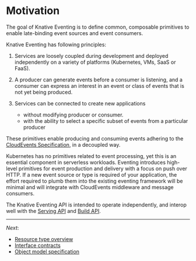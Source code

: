 # Motivation

The goal of Knative Eventing is to define common, composable primitives to
enable late-binding event sources and event consumers.

<!-- TODO(n3wscott): [Why late-binding] -->

Knative Eventing has following principles:

1. Services are loosely coupled during development and deployed independently
  on a variety of platforms (Kubernetes, VMs, SaaS or FaaS).

1. A producer can generate events before a consumer is listening, and a
  consumer can express an interest in an event or class of events that is not
  yet being produced.

1. Services can be connected to create new applications
    * without modifying producer or consumer.
    * with the ability to select a specific subset of events from a particular
      producer

These primitives enable producing and consuming events adhering to the
[CloudEvents Specification](https://github.com/cloudevents/spec), in a
decoupled way.

Kubernetes has no primitives related to event processing, yet this is an
essential component in serverless workloads. Eventing introduces high-level
primitives for event production and delivery with a focus on push over HTTP. If
a new event source or type is required of your application, the effort required
to plumb them into the existing eventing framework will be minimal and will
integrate with CloudEvents middleware and message consumers.

The Knative Eventing API is intended to operate independently, and interop
well with the [Serving API](https://github.com/knative/serving) and [Build
API](https://github.com/knative/build).


--- 

*Next*:

<!-- * [Motivation and goals](motivation.md) -->
* [Resource type overview](overview.md)
* [Interface contracts](interfaces.md)
* [Object model specification](spec.md)
